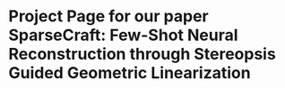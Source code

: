 # Project Page for our paper SparseCraft: Few-Shot Neural Reconstruction through Stereopsis Guided Geometric Linearization
